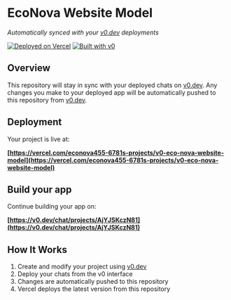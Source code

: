 # EcoNova Website Model

*Automatically synced with your [v0.dev](https://v0.dev) deployments*

[![Deployed on Vercel](https://img.shields.io/badge/Deployed%20on-Vercel-black?style=for-the-badge&logo=vercel)](https://vercel.com/econova455-6781s-projects/v0-eco-nova-website-model)
[![Built with v0](https://img.shields.io/badge/Built%20with-v0.dev-black?style=for-the-badge)](https://v0.dev/chat/projects/AjYJSKczN81)

## Overview

This repository will stay in sync with your deployed chats on [v0.dev](https://v0.dev).
Any changes you make to your deployed app will be automatically pushed to this repository from [v0.dev](https://v0.dev).

## Deployment

Your project is live at:

**[https://vercel.com/econova455-6781s-projects/v0-eco-nova-website-model](https://vercel.com/econova455-6781s-projects/v0-eco-nova-website-model)**

## Build your app

Continue building your app on:

**[https://v0.dev/chat/projects/AjYJSKczN81](https://v0.dev/chat/projects/AjYJSKczN81)**

## How It Works

1. Create and modify your project using [v0.dev](https://v0.dev)
2. Deploy your chats from the v0 interface
3. Changes are automatically pushed to this repository
4. Vercel deploys the latest version from this repository